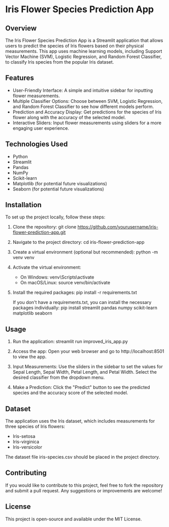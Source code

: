 # Iris Flower Species Prediction App

## Overview

The Iris Flower Species Prediction App is a Streamlit application that allows users to predict the species of Iris flowers based on their physical measurements. This app uses machine learning models, including Support Vector Machine (SVM), Logistic Regression, and Random Forest Classifier, to classify Iris species from the popular Iris dataset.

## Features

- User-Friendly Interface: A simple and intuitive sidebar for inputting flower measurements.
- Multiple Classifier Options: Choose between SVM, Logistic Regression, and Random Forest Classifier to see how different models perform.
- Prediction and Accuracy Display: Get predictions for the species of Iris flower along with the accuracy of the selected model.
- Interactive Sliders: Input flower measurements using sliders for a more engaging user experience.

## Technologies Used

- Python
- Streamlit
- Pandas
- NumPy
- Scikit-learn
- Matplotlib (for potential future visualizations)
- Seaborn (for potential future visualizations)

## Installation

To set up the project locally, follow these steps:

1. Clone the repository:
   git clone https://github.com/yourusername/iris-flower-prediction-app.git

2. Navigate to the project directory:
   cd iris-flower-prediction-app

3. Create a virtual environment (optional but recommended):
   python -m venv venv

4. Activate the virtual environment:
   - On Windows: venv\Scripts\activate
   - On macOS/Linux: source venv/bin/activate

5. Install the required packages:
   pip install -r requirements.txt

   If you don't have a requirements.txt, you can install the necessary packages individually:
   pip install streamlit pandas numpy scikit-learn matplotlib seaborn

## Usage

1. Run the application:
   streamlit run improved_iris_app.py

2. Access the app: Open your web browser and go to http://localhost:8501 to view the app.

3. Input Measurements: Use the sliders in the sidebar to set the values for Sepal Length, Sepal Width, Petal Length, and Petal Width. Select the desired classifier from the dropdown menu.

4. Make a Prediction: Click the "Predict" button to see the predicted species and the accuracy score of the selected model.

## Dataset

The application uses the Iris dataset, which includes measurements for three species of Iris flowers:
- Iris-setosa
- Iris-virginica
- Iris-versicolor

The dataset file iris-species.csv should be placed in the project directory.

## Contributing

If you would like to contribute to this project, feel free to fork the repository and submit a pull request. Any suggestions or improvements are welcome!

## License

This project is open-source and available under the MIT License.
